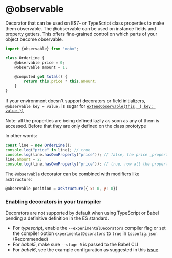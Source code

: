 # @observable

Decorator that can be used on ES7- or TypeScript class properties to make them observable.
The @observable can be used on instance fields and property getters.
This offers fine-grained control on which parts of your object become observable.

```javascript
import {observable} from "mobx";

class OrderLine {
    @observable price = 0;
    @observable amount = 1;

    @computed get total() {
        return this.price * this.amount;
    }
}
```

If your environment doesn't support decorators or field initializers,
`@observable key = value;` is sugar for [`extendObservable(this, { key: value })`](extend-observable.md)

Note: all the properties are being defined lazily as soon as any of them is accessed. Before that they are only defined on the class prototype  

In other words:

```javascript
const line = new OrderLine();
console.log("price" in line); // true
console.log(line.hasOwnProperty("price")); // false, the price _property_ is defined on the class, although the value will be stored per instance.
line.amount = 2;
console.log(line.hasOwnProperty("price")); // true, now all the properties are defined on the instance 
```

The `@observable` decorator can be combined with modifiers like `asStructure`:

```javascript
@observable position = asStructure({ x: 0, y: 0})
```


### Enabling decorators in your transpiler

Decorators are not supported by default when using TypeScript or Babel pending a definitive definition in the ES standard.
* For _typescript_, enable the `--experimentalDecorators` compiler flag or set the compiler option `experimentalDecorators` to `true` in `tsconfig.json` (Recommended)
* For _babel5_, make sure `--stage 0` is passed to the Babel CLI
* For _babel6_, see the example configuration as suggested in this [issue](https://github.com/mobxjs/mobx/issues/105)
